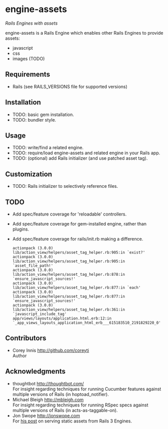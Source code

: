 engine-assets
==============================================================================

*Rails Engines with assets*

engine-assets is a Rails Engine which enables other Rails Engines to provide
assets:

  * javascript
  * css
  * images (TODO)


Requirements
------------------------------------------------------------------------------

  * Rails (see RAILS_VERSIONS file for supported versions)


Installation
------------------------------------------------------------------------------

  * TODO: basic gem installation.
  * TODO: bundler style.

Usage
------------------------------------------------------------------------------

  * TODO: write/find a related engine.
  * TODO: require/load engine-assets and related engine in your Rails app.
  * TODO: (optional) add Rails initializer (and use patched asset tag).


Customization
------------------------------------------------------------------------------

  * TODO: Rails initializer to selectively reference files.


TODO
------------------------------------------------------------------------------

  * Add spec/feature coverage for 'reloadable' controllers.
  * Add spec/feature coverage for gem-installed engine, rather than plugins.
  * Add spec/feature coverage for rails/init.rb making a difference.

        actionpack (3.0.0) lib/action_view/helpers/asset_tag_helper.rb:905:in `exist?'
        actionpack (3.0.0) lib/action_view/helpers/asset_tag_helper.rb:905:in `asset_file_path!'
        actionpack (3.0.0) lib/action_view/helpers/asset_tag_helper.rb:878:in `ensure_javascript_sources!'
        actionpack (3.0.0) lib/action_view/helpers/asset_tag_helper.rb:877:in `each'
        actionpack (3.0.0) lib/action_view/helpers/asset_tag_helper.rb:877:in `ensure_javascript_sources!'
        actionpack (3.0.0) lib/action_view/helpers/asset_tag_helper.rb:361:in `javascript_include_tag'
        app/views/layouts/application.html.erb:12:in `_app_views_layouts_application_html_erb___615183510_2191829220_0'


Contributors
------------------------------------------------------------------------------

  * Corey Innis <http://github.com/coreyti>  
    Author

Acknowledgments
------------------------------------------------------------------------------

  * thoughtbot <http://thoughtbot.com/>  
    For insight regarding techniques for running Cucumber features against
    multiple versions of Rails (in hoptoad_notifier).
  * Michael Bleigh <http://mbleigh.com>  
    For insight regarding techniques for running RSpec specs against multiple
    versions of Rails (in acts-as-taggable-on).
  * Jon Swope <http://jonswope.com>  
    For [his post](http://jonswope.com/2010/07/25/rails-3-engines-plugins-and-static-assets/ "Rails 3 Engines/Plugins and Static Assets")
    on serving static assets from Rails 3 Engines.

